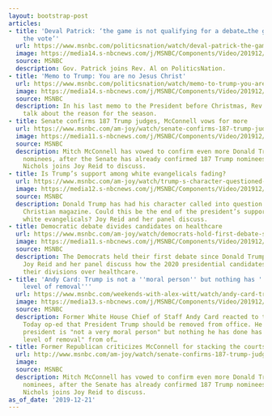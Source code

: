```yaml
---
layout: bootstrap-post
articles:
- title: 'Deval Patrick: ‘the game is not qualifying for a debate…the game is winning
    the vote’'
  url: https://www.msnbc.com/politicsnation/watch/deval-patrick-the-game-is-not-qualifying-for-a-debate-the-game-is-winning-the-vote-75516997857
  image: https://media14.s-nbcnews.com/j/MSNBC/Components/Video/201912/n_sharp_deval_12212019_1920x1080.nbcnews-fp-1200-630.jpg
  source: MSNBC
  description: Gov. Patrick joins Rev. Al on PoliticsNation.
- title: 'Memo to Trump: You are no Jesus Christ'
  url: https://www.msnbc.com/politicsnation/watch/memo-to-trump-you-are-no-jesus-christ-75516997777
  image: https://media14.s-nbcnews.com/j/MSNBC/Components/Video/201912/n_sharp_patrick_12212019_1920x1080.nbcnews-fp-1200-630.jpg
  source: MSNBC
  description: In his last memo to the President before Christmas, Rev. Al wants to
    talk about the reason for the season.
- title: Senate confirms 187 Trump judges, McConnell vows for more
  url: https://www.msnbc.com/am-joy/watch/senate-confirms-187-trump-judges-mcconnell-vows-for-more-75508293966
  image: https://media11.s-nbcnews.com/j/MSNBC/Components/Video/201912/n_joy_mcconnell_191221_1920x1080.nbcnews-fp-1200-630.jpg
  source: MSNBC
  description: Mitch McConnell has vowed to confirm even more Donald Trump judicial
    nominees, after the Senate has already confirmed 187 Trump nominees. Author Tom
    Nichols joins Joy Reid to discuss.
- title: Is Trump’s support among white evangelicals fading?
  url: https://www.msnbc.com/am-joy/watch/trump-s-character-questioned-by-christian-magazine-75512389675
  image: https://media12.s-nbcnews.com/j/MSNBC/Components/Video/201912/n_joy_evangelicals_191221_1920x1080.nbcnews-fp-1200-630.jpg
  source: MSNBC
  description: Donald Trump has had his character called into question by a prominent
    Christian magazine. Could this be the end of the president’s support from many
    white evangelicals? Joy Reid and her panel discuss.
- title: Democratic debate divides candidates on healthcare
  url: https://www.msnbc.com/am-joy/watch/democrats-hold-first-debate-since-trump-s-impeachment-75511365597
  image: https://media11.s-nbcnews.com/j/MSNBC/Components/Video/201912/n_joy_demdebate_191221_1920x1080.nbcnews-fp-1200-630.jpg
  source: MSNBC
  description: The Democrats held their first debate since Donald Trump’s impeachment.
    Joy Reid and her panel discuss how the 2020 presidential candidates clashed, including
    their divisions over healthcare.
- title: 'Andy Card: Trump is not a ''moral person'' but nothing has ''risen to the
    level of removal'''
  url: https://www.msnbc.com/weekends-with-alex-witt/watch/andy-card-trump-is-not-a-moral-person-but-nothing-has-risen-to-the-level-of-removal-75510341784
  image: https://media13.s-nbcnews.com/j/MSNBC/Components/Video/201912/n_witt_brk_andycard_191221_1920x1080.nbcnews-fp-1200-630.jpg
  source: MSNBC
  description: Former White House Chief of Staff Andy Card reacted to the Christianity
    Today op-ed that President Trump should be removed from office. He says that the
    president is "not a very moral person" but nothing he has done has "risen to the
    level of removal" from of…
- title: Former Republican criticizes McConnell for stacking the courts
  url: http://www.msnbc.com/am-joy/watch/senate-confirms-187-trump-judges-mcconnell-vows-for-more-75508293966
  image: 
  source: MSNBC
  description: Mitch McConnell has vowed to confirm even more Donald Trump judicial
    nominees, after the Senate has already confirmed 187 Trump nominees. Author Tom
    Nichols joins Joy Reid to discuss.
as_of_date: '2019-12-21'
---
```


